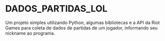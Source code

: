 # DADOS_PARTIDAS_LOL
Um projeto simples utilizando Python, algumas bibliotecas e a API da Riot Games para coleta de dados de partidas de um jogador, informando seu nickname ao programa.
